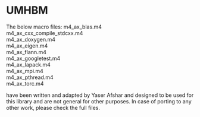 # UMHBM


The below macro files: 
	m4_ax_blas.m4  
	m4_ax_cxx_compile_stdcxx.m4  
	m4_ax_doxygen.m4  
	m4_ax_eigen.m4  
	m4_ax_flann.m4  
	m4_ax_googletest.m4  
	m4_ax_lapack.m4  
	m4_ax_mpi.m4  
	m4_ax_pthread.m4  
	m4_ax_torc.m4

have been written and adapted by Yaser Afshar and designed to be used for this library and are not general for other purposes.
In case of porting to any other work, please check the full files.
